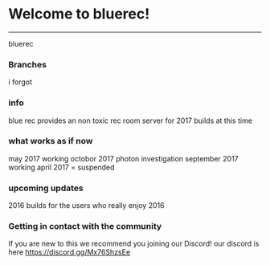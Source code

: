 # Welcome to bluerec!
---
bluerec

### Branches
i forgot

### info
blue rec provides an non toxic rec room server for 2017 builds at this time


### what works as if now

may 2017 working
octobor 2017 photon investigation
september 2017 working
april 2017 = suspended

### upcoming updates
2016 builds for the users who really enjoy 2016

### Getting in contact with the community

If you are new to this we recommend you joining our Discord!
our discord is here
https://discord.gg/Mx76ShzsEe
